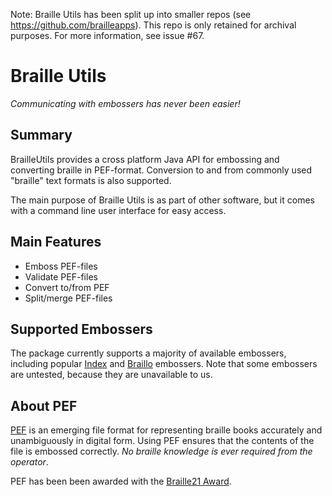 
Note: Braille Utils has been split up into smaller repos (see https://github.com/brailleapps).
This repo is only retained for archival purposes.
For more information, see issue #67.

# Braille Utils
_Communicating with embossers has never been easier!_

## Summary
BrailleUtils provides a cross platform Java API for embossing and converting braille in PEF-format. Conversion to and from commonly used "braille" text formats is also supported.

The main purpose of Braille Utils is as part of other software, but it comes with a command line user interface for easy access.

## Main Features
  * Emboss PEF-files
  * Validate PEF-files
  * Convert to/from PEF
  * Split/merge PEF-files

## Supported Embossers
The package currently supports a majority of available embossers, including popular <a href="http://www.indexbraille.com/">Index</a> and <a href="http://www.braillo.com/">Braillo</a> embossers. Note that some embossers are untested, because they are unavailable to us.

## About PEF
<a href="http://pef-format.org">PEF</a> is an emerging file format for representing braille books accurately and unambiguously in digital form. Using PEF ensures that the contents of the file is embossed correctly. _No braille knowledge is ever required from the operator_.

PEF has been been awarded with the <a href="http://www.braille21.net/en/programme">Braille21 Award</a>.
